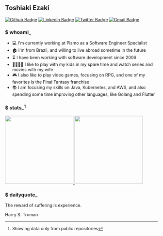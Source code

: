 ## Toshiaki Ezaki
[![Github Badge](https://img.shields.io/badge/-Github-000?style=flat-square&logo=Github&logoColor=white&link=https://github.com/toshiakiezaki)](https://github.com/toshiakiezaki)
[![Linkedin Badge](https://img.shields.io/badge/-LinkedIn-blue?style=flat-square&logo=Linkedin&logoColor=white&link=https://www.linkedin.com/in/toshiakiezaki/)](https://www.linkedin.com/in/toshiakiezaki/)
[![Twitter Badge](https://img.shields.io/badge/-Twitter-1ca0f1?style=flat-square&labelColor=1ca0f1&logo=twitter&logoColor=white&link=https://twitter.com/lgdbittencourt)](https://twitter.com/toshiakiezaki)
[![Gmail Badge](https://img.shields.io/badge/-Gmail-c14438?style=flat-square&logo=Gmail&logoColor=white&link=mailto:toshiaki.ezaki@gmail.com)](mailto:toshiaki.ezaki@gmail.com)

### $ whoami_

- :computer: I'm currently working at Pismo as a Software Engineer Specialist
- :house: I'm from Brazil, and willing to live abroad sometime in the future
- :hourglass_flowing_sand: I have been working with software development since 2006
- :family_man_woman_boy_boy: I like to play with my kids in my spare time and watch series and movies with my wife
- :video_game: I also like to play video games, focusing on RPG, and one of my favorites is the Final Fantasy franchise
- :books: I am focusing my skills on Java, Kubernetes, and AWS, and also spending some time improving other languages, like Golang and Flutter

### $ stats_[^1]

<a href="https://github.com/toshiakiezaki">
  <img height="225" src="https://github-readme-stats.vercel.app/api?username=toshiakiezaki&show_icons=true&theme=codeSTACKr&include_all_commits=true"/>
  <img height="225" src="https://github-readme-stats.vercel.app/api/top-langs/?username=toshiakiezaki&theme=codeSTACKr&hide=c,c%2B%2B,cmake,html,swift,objective-c&langs_count=5"/>
</a>

### $ dailyquote_

<!-- dailyquote:start -->
<p>The reward of suffering is experience.</p>

<p>Harry S. Truman</p>
<!-- dailyquote:end -->

[^1]: Showing data only from public repositories
